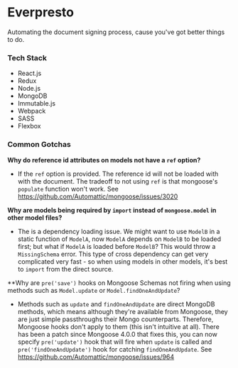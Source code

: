 # Everpresto

Automating the document signing process, cause you've got better things to do.

### Tech Stack

- React.js
- Redux
- Node.js
- MongoDB
- Immutable.js
- Webpack
- SASS
- Flexbox

### Common Gotchas

**Why do reference id attributes on models not have a `ref` option?**
- If the `ref` option is provided. The reference id will not be loaded with with the document. The tradeoff to not using `ref` is that mongoose's `populate` function won't work. See https://github.com/Automattic/mongoose/issues/3020

**Why are models being required by `import` instead of `mongoose.model` in other model files?**
- The is a dependency loading issue. We might want to use `ModelB` in a static function of `ModelA`, now `ModelA` depends on `ModelB` to be loaded first; but what if `ModelA` is loaded before `ModelB`? This would throw a `MissingSchema` error. This type of cross dependency can get very complicated very fast - so when using models in other models, it's best to `import` from the direct source.

**Why are `pre('save')` hooks on Mongoose Schemas not firing when using methods such as `Model.update` or `Model.findOneAndUpdate`?
- Methods such as `update` and `findOneAndUpdate` are direct MongoDB methods, which means although they're available from Mongoose, they are just simple passthroughs their Mongo counterparts. Therefore, Mongoose hooks don't apply to them (this isn't intuitive at all). There has been a patch since Mongoose 4.0.0 that fixes this, you can now specify `pre('update')` hook that will fire when `update` is called and `pre('findOneAndUpdate')` hook for catching `findOneAndUpdate`. See https://github.com/Automattic/mongoose/issues/964